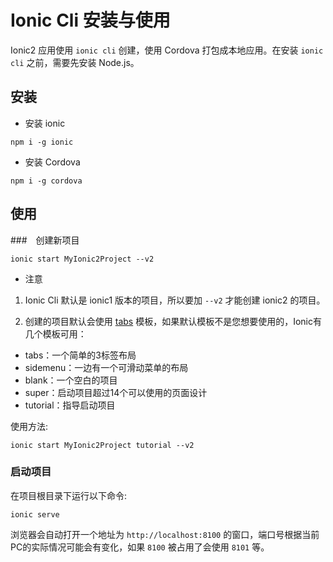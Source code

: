 # Ionic Cli 安装与使用

Ionic2 应用使用 `ionic cli` 创建，使用 Cordova 打包成本地应用。在安装 `ionic cli` 之前，需要先安装 Node.js。

## 安装

* 安装 ionic

```npm
npm i -g ionic
```

* 安装 Cordova

```npm
npm i -g cordova
```

## 使用

###　创建新项目

```npm 
ionic start MyIonic2Project --v2
```

* 注意

1. Ionic Cli 默认是 ionic1 版本的项目，所以要加 `--v2` 才能创建 ionic2 的项目。

2. 创建的项目默认会使用 [tabs](https://github.com/driftyco/ionic2-starter-tabs) 模板，如果默认模板不是您想要使用的，Ionic有几个模板可用：

  * tabs：一个简单的3标签布局
  * sidemenu：一边有一个可滑动菜单的布局
  * blank：一个空白的项目
  * super：启动项目超过14个可以使用的页面设计
  * tutorial：指导启动项目

使用方法:

```npm
ionic start MyIonic2Project tutorial --v2
```

### 启动项目

在项目根目录下运行以下命令:

```npm
ionic serve
```

浏览器会自动打开一个地址为 `http://localhost:8100` 的窗口，端口号根据当前PC的实际情况可能会有变化，如果 `8100` 被占用了会使用 `8101` 等。